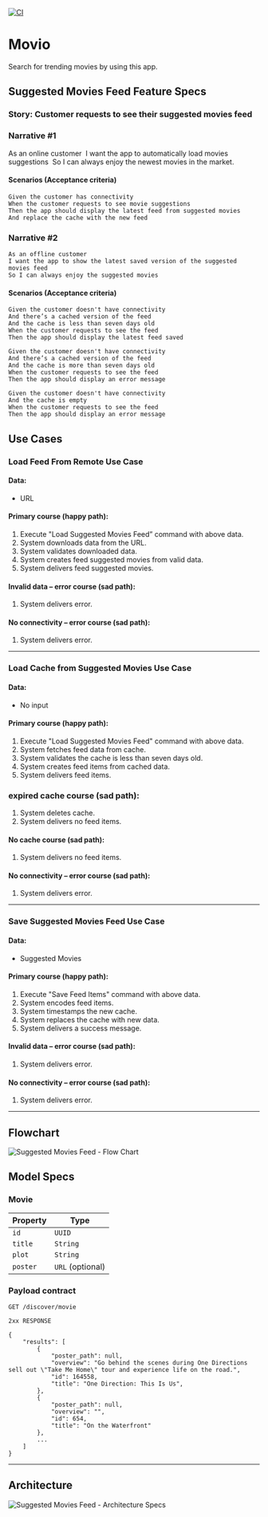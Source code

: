 [![CI](https://github.com/danstorre/Movio_2.0/actions/workflows/CI.yml/badge.svg)](https://github.com/danstorre/Movio_2.0/actions/workflows/CI.yml)

# Movio
Search for trending movies by using this app.

## Suggested Movies Feed Feature Specs

### Story: Customer requests to see their suggested movies feed

### Narrative #1

As an online customer 
I want the app to automatically load movies suggestions 
So I can always enjoy the newest movies in the market.

#### Scenarios (Acceptance criteria)

```
Given the customer has connectivity 
When the customer requests to see movie suggestions
Then the app should display the latest feed from suggested movies
And replace the cache with the new feed
```

### Narrative #2

```
As an offline customer
I want the app to show the latest saved version of the suggested movies feed
So I can always enjoy the suggested movies
```

#### Scenarios (Acceptance criteria)

```
Given the customer doesn't have connectivity
And there’s a cached version of the feed
And the cache is less than seven days old
When the customer requests to see the feed
Then the app should display the latest feed saved

Given the customer doesn't have connectivity
And there’s a cached version of the feed
And the cache is more than seven days old
When the customer requests to see the feed
Then the app should display an error message

Given the customer doesn't have connectivity
And the cache is empty
When the customer requests to see the feed
Then the app should display an error message
```

## Use Cases

### Load Feed From Remote Use Case

#### Data:
- URL

#### Primary course (happy path):
1. Execute "Load Suggested Movies Feed” command with above data.
2. System downloads data from the URL.
3. System validates downloaded data.
4. System creates feed suggested movies from valid data.
5. System delivers feed suggested movies.

#### Invalid data – error course (sad path):
1. System delivers error.

#### No connectivity – error course (sad path):
1. System delivers error.

---

### Load Cache from Suggested Movies Use Case

#### Data:
- No input

#### Primary course (happy path):
1. Execute "Load Suggested Movies Feed" command with above data.
2. System fetches feed data from cache.
3. System validates the cache is less than seven days old.
4. System creates feed items from cached data.
5. System delivers feed items.

### expired cache course (sad path):
1. System deletes cache.
2. System delivers no feed items.

#### No cache course (sad path):
1. System delivers no feed items.

#### No connectivity – error course (sad path):
1. System delivers error.

---

### Save Suggested Movies Feed Use Case

#### Data:
- Suggested Movies

#### Primary course (happy path):
1. Execute "Save Feed Items" command with above data.
2. System encodes feed items.
3. System timestamps the new cache.
4. System replaces the cache with new data.
5. System delivers a success message.

#### Invalid data – error course (sad path):
1. System delivers error.

#### No connectivity – error course (sad path):
1. System delivers error.

---

## Flowchart

![Suggested Movies Feed - Flow Chart](https://user-images.githubusercontent.com/12664335/123861612-c4804c00-d8fd-11eb-8404-b6e43fc69272.png)

## Model Specs

### Movie

| Property          | Type                    |
|-------------------|-------------------------|
| `id`              | `UUID`                  |
| `title` 	    | `String`		      |
| `plot`	    | `String` 		      | 
| `poster` 	    | `URL` (optional) 		      |


### Payload contract

```
GET /discover/movie

2xx RESPONSE

{
	"results": [
		{
			"poster_path": null,
			"overview": "Go behind the scenes during One Directions sell out \"Take Me Home\" tour and experience life on the road.",
			"id": 164558,
			"title": "One Direction: This Is Us",
		},
		{
			"poster_path": null,
			"overview": "",
			"id": 654,
			"title": "On the Waterfront"
		},
		...
	]
}
```
---

## Architecture

![Suggested Movies Feed - Architecture Specs](https://user-images.githubusercontent.com/12664335/123861728-e4177480-d8fd-11eb-928c-2cb292e7af68.png)






